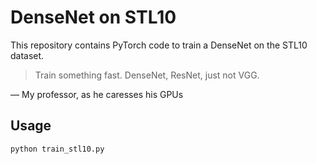 # DenseNet on STL10

This repository contains PyTorch code to train a DenseNet on the STL10 dataset.

> Train something fast. DenseNet, ResNet, just not VGG.

&mdash; My professor, as he caresses his GPUs

## Usage

`
python train_stl10.py
`
